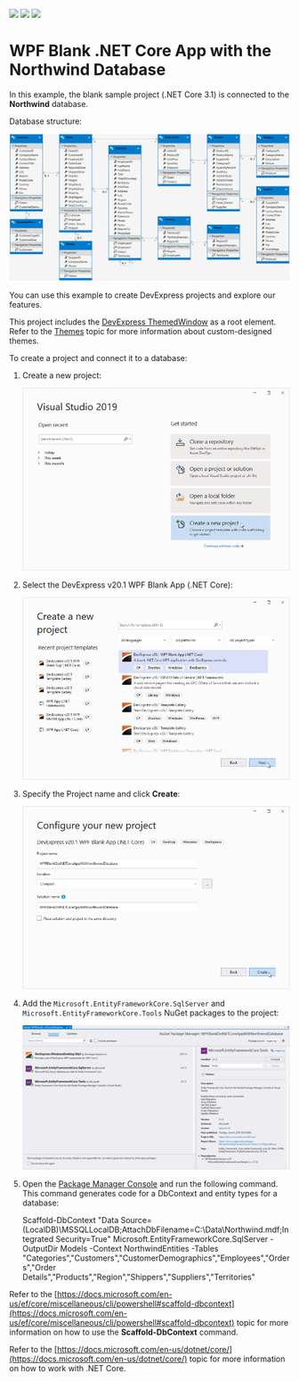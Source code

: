 <!-- default badges list -->
![](https://img.shields.io/endpoint?url=https://codecentral.devexpress.com/api/v1/VersionRange/272688157/20.1.4%2B)
[![](https://img.shields.io/badge/Open_in_DevExpress_Support_Center-FF7200?style=flat-square&logo=DevExpress&logoColor=white)](https://supportcenter.devexpress.com/ticket/details/T900034)
[![](https://img.shields.io/badge/📖_How_to_use_DevExpress_Examples-e9f6fc?style=flat-square)](https://docs.devexpress.com/GeneralInformation/403183)
<!-- default badges end -->
# WPF Blank .NET Core App with the Northwind Database


In this example, the blank sample project (.NET Core 3.1) is connected to the **Northwind** database.

Database structure:

![](/images/DatabaseStructure.png)

You can use this example to create DevExpress projects and explore our features.

This project includes the [DevExpress ThemedWindow](https://docs.devexpress.com/WPF/DevExpress.Xpf.Core.ThemedWindow) as a root element. Refer to the [Themes](https://docs.devexpress.com/WPF/7406/common-concepts/themes) topic for more information about custom-designed themes.

To create a project and connect it to a database:

1. Create a new project:

    ![](/images/WPF_DotNETCoreProject.png)

2. Select the DevExpress v20.1 WPF Blank App (.NET Core): 

    ![](/images/WPF_DotNETCoreTemplate.png)

3. Specify the Project name and click **Create**:

    ![](/images/WPF_DotNETCoreNamePath.png)

4. Add the `Microsoft.EntityFrameworkCore.SqlServer` and `Microsoft.EntityFrameworkCore.Tools` NuGet packages to the project:

    ![](/images/WPF_DotNETCoreNuGetPackages.png)

5. Open the [Package Manager Console](https://docs.microsoft.com/en-us/nuget/consume-packages/install-use-packages-powershell) and run the following command. This command generates code for a DbContext and entity types for a database:
 
    Scaffold-DbContext "Data Source=(LocalDB)\MSSQLLocalDB;AttachDbFilename=C:\Data\Northwind.mdf;Integrated Security=True" Microsoft.EntityFrameworkCore.SqlServer -OutputDir Models -Context NorthwindEntities -Tables "Categories","Customers","CustomerDemographics","Employees","Orders","Order Details","Products","Region","Shippers","Suppliers","Territories"

Refer to the [https://docs.microsoft.com/en-us/ef/core/miscellaneous/cli/powershell#scaffold-dbcontext](https://docs.microsoft.com/en-us/ef/core/miscellaneous/cli/powershell#scaffold-dbcontext) topic for more information on how to use the **Scaffold-DbContext** command.

Refer to the [https://docs.microsoft.com/en-us/dotnet/core/](https://docs.microsoft.com/en-us/dotnet/core/) topic for more information on how to work with .NET Core.

